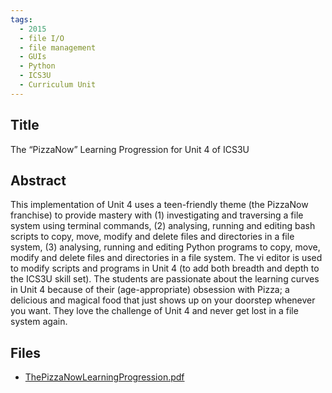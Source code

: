 ```yaml
---
tags:
  - 2015
  - file I/O
  - file management
  - GUIs
  - Python
  - ICS3U
  - Curriculum Unit
---
```

    
## Title

 The “PizzaNow” Learning Progression for Unit 4 of ICS3U

## Abstract

This implementation of Unit 4 uses a teen-friendly theme (the PizzaNow franchise) to provide mastery with (1) investigating and traversing a file system using terminal commands, (2) analysing, running and editing bash scripts to copy, move, modify and delete files and directories in a file system, (3) analysing, running and editing Python programs to copy, move, modify and delete files and directories in a file system. The vi editor is used to modify scripts and programs in Unit 4 (to add both breadth and depth to the ICS3U skill set). The students are passionate about the learning curves in Unit 4 because of their (age-appropriate) obsession with Pizza; a delicious and magical food that just shows up on your doorstep whenever you want. They love the challenge of Unit 4 and never get lost in a file system again.

## Files

- [ThePizzaNowLearningProgression.pdf](resources/2015/Kevin_Olds/ThePizzaNowLearningProgression.pdf)
